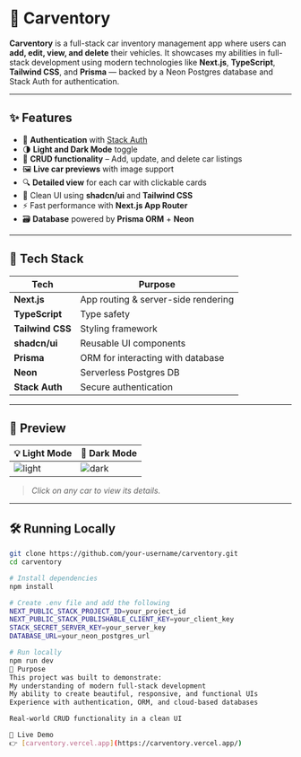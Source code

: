 # 🚗 Carventory

**Carventory** is a full-stack car inventory management app where users can **add, edit, view, and delete** their vehicles. It showcases my abilities in full-stack development using modern technologies like **Next.js**, **TypeScript**, **Tailwind CSS**, and **Prisma** — backed by a Neon Postgres database and Stack Auth for authentication.

---

## ✨ Features

- 🔐 **Authentication** with [Stack Auth](https://stack-auth.com)
- 🌗 **Light and Dark Mode** toggle
- 🧾 **CRUD functionality** – Add, update, and delete car listings
- 🖼️ **Live car previews** with image support
- 🔍 **Detailed view** for each car with clickable cards
- 💅 Clean UI using **shadcn/ui** and **Tailwind CSS**
- ⚡ Fast performance with **Next.js App Router**
- 🗃️ **Database** powered by **Prisma ORM** + **Neon**

---

## 🧱 Tech Stack

| Tech         | Purpose                        |
|--------------|--------------------------------|
| **Next.js**  | App routing & server-side rendering |
| **TypeScript** | Type safety                   |
| **Tailwind CSS** | Styling framework           |
| **shadcn/ui** | Reusable UI components        |
| **Prisma**   | ORM for interacting with database |
| **Neon**     | Serverless Postgres DB         |
| **Stack Auth** | Secure authentication         |

---

## 📸 Preview

| 💡 Light Mode | 🌙 Dark Mode |
|---------------|-------------|
| ![light](./public/demo-light.png) | ![dark](./public/demo-dark.png) |

> *Click on any car to view its details.*

---

## 🛠️ Running Locally

```bash
git clone https://github.com/your-username/carventory.git
cd carventory

# Install dependencies
npm install

# Create .env file and add the following
NEXT_PUBLIC_STACK_PROJECT_ID=your_project_id
NEXT_PUBLIC_STACK_PUBLISHABLE_CLIENT_KEY=your_client_key
STACK_SECRET_SERVER_KEY=your_server_key
DATABASE_URL=your_neon_postgres_url

# Run locally
npm run dev
📌 Purpose
This project was built to demonstrate:
My understanding of modern full-stack development
My ability to create beautiful, responsive, and functional UIs
Experience with authentication, ORM, and cloud-based databases

Real-world CRUD functionality in a clean UI

🔗 Live Demo
👉 [carventory.vercel.app](https://carventory.vercel.app/)
